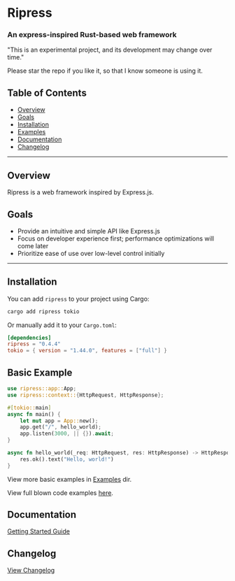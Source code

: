 # Ripress

### An express-inspired Rust-based web framework

"This is an experimental project, and its development may change over time."

Please star the repo if you like it, so that I know someone is using it.

## Table of Contents

- [Overview](#overview)
- [Goals](#goals)
- [Installation](#installation)
- [Examples](#basic-example)
- [Documentation](#documentation)
- [Changelog](#changelog)

---

## Overview

Ripress is a web framework inspired by Express.js.

## Goals

- Provide an intuitive and simple API like Express.js
- Focus on developer experience first; performance optimizations will come later
- Prioritize ease of use over low-level control initially

---

## Installation

You can add `ripress` to your project using Cargo:

```sh
cargo add ripress tokio
```

Or manually add it to your `Cargo.toml`:

```toml
[dependencies]
ripress = "0.4.4"
tokio = { version = "1.44.0", features = ["full"] }
```

## Basic Example

```rust
use ripress::app::App;
use ripress::context::{HttpRequest, HttpResponse};

#[tokio::main]
async fn main() {
    let mut app = App::new();
    app.get("/", hello_world);
    app.listen(3000, || {}).await;
}

async fn hello_world(_req: HttpRequest, res: HttpResponse) -> HttpResponse {
    res.ok().text("Hello, world!")
}
```

View more basic examples in [Examples](./docs/example/) dir.

View full blown code examples [here](https://github.com/Guru901/ripress-examples).

## Documentation

[Getting Started Guide](./docs/getting-started.md)

## Changelog

[View Changelog](./CHANGELOG.md)
